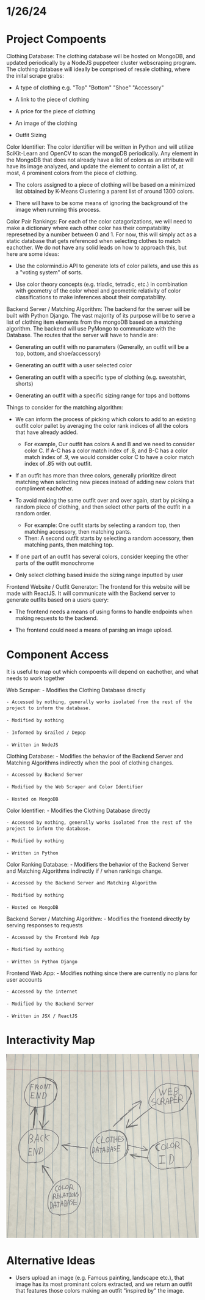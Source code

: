 # 1/26/24

# Project Compoents

Clothing Database: The clothing database will be hosted on MongoDB, and updated periodically by a NodeJS puppeteer cluster webscraping program. The clothing database will ideally be comprised of resale clothing, where the inital scrape grabs: 

- A type of clothing e.g. "Top" "Bottom" "Shoe" "Accessory"

- A link to the piece of clothing

- A price for the piece of clothing

- An image of the clothing

- Outfit Sizing 

Color Identifier: The color identifier will be written in Python and will utilize SciKit-Learn and OpenCV to scan the mongoDB periodically. Any element in the MongoDB that does not already have a list of colors as an attribute will have its image analyzed, and update the element to contain a list of, at most, 4 prominent colors from the piece of clothing.

- The colors assigned to a piece of clothing will be based on a minimized list obtained by K-Means Clustering a parent list of around 1300 colors.

- There will have to be some means of ignoring the background of the image when running this process.

Color Pair Rankings: For each of the color catagorizations, we will need to make a dictionary where each other color has their compatability represetned by a number between 0 and 1. For now, this will simply act as a static database that gets referenced when selecting clothes to match eachother. We do not have any solid leads on how to approach this, but here are some ideas:

- Use the colormind.io API to generate lots of color pallets, and use this as a "voting system" of sorts.

- Use color theory concepts (e.g. triadic, tetradic, etc.) in combination with geometry of the color wheel and geometric relativity of color classifications to make inferences about their compatability.

Backend Server / Matching Algorithm: The backend for the server will be built with Python Django. The vast majority of its purpose will be to serve a list of clothing item elements from the mongoDB based on a matching algorithm. The backend will use PyMongo to communicate with the Database. The routes that the server will have to handle are:

- Generating an outfit with no paramaters (Generally, an outfit will be a top, bottom, and shoe/accessory)

- Generating an outfit with a user selected color

- Generating an outfit with a specific type of clothing (e.g. sweatshirt, shorts)

- Generating an outfit with a specific sizing range for tops and bottoms

Things to consider for the matching algorithm:

- We can inform the process of picking which colors to add to an existing outfit color pallet by averaging the color rank indices of all the colors that have already added.
    - For example, Our outfit has colors A and B and we need to consider color C. If A-C has a color match index of .8, and B-C has a color match index of .9, we would consider color C to have a color match index of .85 with out outfit.

- If an outfit has more than three colors, generally prioritize direct matching when selecting new pieces instead of adding new colors that compliment eachother.

- To avoid making the same outfit over and over again, start by picking a random piece of clothing, and then select other parts of the outfit in a random order.
    - For example: One outfit starts by selecting a random top, then matching accessory, then matching pants.
    - Then: A second outfit starts by selecting a random accessory, then matching pants, then matching top.

- If one part of an outfit has several colors, consider keeping the other parts of the outfit monochrome

- Only select clothing based inside the sizing range inputted by user

Frontend Website / Outfit Generator: The frontend for this website will be made with ReactJS. It will communicate with the Backend server to generate outfits based on a users query:

- The frontend needs a means of using forms to handle endpoints when making requests to the backend.

- The frontend could need a means of parsing an image upload.


# Component Access 

It is useful to map out which compoents will depend on eachother, and what needs to work together

Web Scraper:
    - Modifies the Clothing Database directly

    - Accessed by nothing, generally works isolated from the rest of the project to inform the database.

    - Modified by nothing

    - Informed by Grailed / Depop

    - Written in NodeJS

Clothing Database:
    - Modifies the behavior of the Backend Server and Matching Algorithms indirectly when the pool of clothing changes.

    - Accessed by Backend Server

    - Modified by the Web Scraper and Color Identifier

    - Hosted on MongoDB

Color Identifier:
    - Modifies the Clothing Database directly

    - Accessed by nothing, generally works isolated from the rest of the project to inform the database.

    - Modified by nothing

    - Written in Python

Color Ranking Database:
    - Modifiers the behavior of the Backend Server and Matching Algorithms indirectly if / when rankings change.

    - Accessed by the Backend Server and Matching Algorithm

    - Modified by nothing

    - Hosted on MongoDB

Backend Server / Matching Algorithm:
    - Modifies the frontend directly by serving responses to requests

    - Accessed by the Frontend Web App

    - Modified by nothing

    - Written in Python Django

Frontend Web App:
    - Modifies nothing since there are currently no plans for user accounts

    - Accessed by the internet

    - Modified by the Backend Server

    - Written in JSX / ReactJS


# Interactivity Map
![Interactivity Map](../images/interactivity-map.jpeg)
# Alternative Ideas

- Users upload an image (e.g. Famous painting, landscape etc.), that image has its most prominant colors extracted, and we return an outfit that features those colors making an outfit "inspired by" the image.

